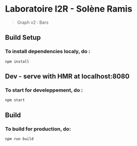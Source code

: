 # Laboratoire I2R - Solène Ramis

> Graph v2 : Bars

## Build Setup
### To install dependencies localy, do :
```
npm install
```

## Dev -  serve with HMR at localhost:8080
### To start for develeppement, do :
```
npm start
```

## Build
### To build for production, do:
```
npm run build
```
